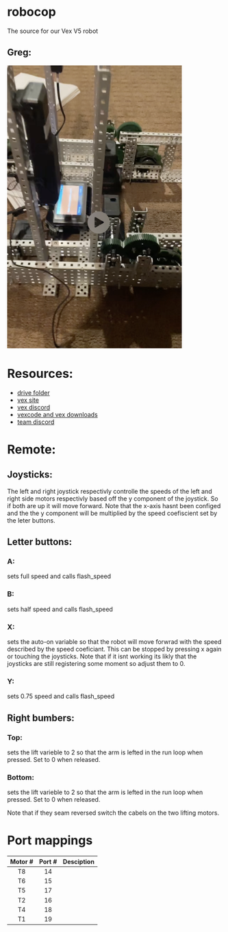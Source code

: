 # robocop
The source for our Vex V5 robot

## Greg:
[![Our robot](https://github.com/Joshuah143/robocop/blob/main/img.png "GREG")](https://github.com/Joshuah143/robocop "GREG")

# Resources:

 - [drive folder](https://drive.google.com/open?id=127Mzc9Ae0EIo83zuiMaaNYiwo3xQIhEh&authuser=joshuah143%40educbe.ca&usp=drive_fs)
 - [vex site](https://www.vexrobotics.com/)
 - [vex discord](https://discord.gg/KvU8BWwh)
 - [vexcode and vex downloads](https://www.vexrobotics.com/vexcode-download)
 - [team discord](https://discord.gg/7j5vRAp8)

# Remote:

## Joysticks:

The left and right joystick respectivly controlle the speeds of the left and right side motors respectivly based off the y component of the joystick. So if both are up it will move forward. Note that the x-axis hasnt been configed and the the y component will be multiplied by the speed coefiscient set by the leter buttons.

## Letter buttons:

### A:

sets full speed and calls flash_speed

### B:

sets half speed and calls flash_speed

### X:

sets the auto-on variable so that the robot will move forwrad with the speed described by the speed coeficiant. This can be stopped by pressing x again or touching the joysticks. Note that if it isnt working its likly that the joysticks are still registering some moment so adjust them to 0.

### Y:

sets 0.75 speed and calls flash_speed

## Right bumbers:

### Top:

sets the lift varieble to 2 so that the arm is lefted in the run loop when pressed. Set to 0 when released.

### Bottom:

sets the lift varieble to 2 so that the arm is lefted in the run loop when pressed. Set to 0 when released.

Note that if they seam reversed switch the cabels on the two lifting motors.

# Port mappings

|**Motor #**|**Port #**|**Desciption**|
|:---:|:---:|:---|
|T8|14| 
|T6|15|
|T5|17|
|T2|16|
|T4|18|
|T1|19|


